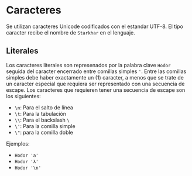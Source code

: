 # Caracteres

Se utilizan caracteres Unicode codificados con el estandar
UTF-8. El tipo caracter recibe el nombre de `Starkhar`
en el lenguaje.

## Literales

Los caracteres literales son represenados por la palabra
clave `Hodor` seguida del caracter encerrado entre comillas
simples `'`. Entre las comillas simples debe haber exactamente
un (1) caracter, a menos que se trate de un caracter especial
que requiera ser representado con una secuencia de escape.
Los caracteres que requieren tener una secuencia de escape son
los siguientes:

* `\n`: Para el salto de línea
* `\t`: Para la tabulación
* `\\`: Para el backslash `\`
* `\'`: Para la comilla simple
* `\"`: para la comilla doble

Ejemplos:
* `Hodor 'a'`
* `Hodor 'λ'`
* `Hodor '\n'`
